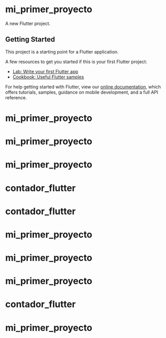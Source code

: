 # mi_primer_proyecto

A new Flutter project.

## Getting Started

This project is a starting point for a Flutter application.

A few resources to get you started if this is your first Flutter project:

- [Lab: Write your first Flutter app](https://flutter.dev/docs/get-started/codelab)
- [Cookbook: Useful Flutter samples](https://flutter.dev/docs/cookbook)

For help getting started with Flutter, view our
[online documentation](https://flutter.dev/docs), which offers tutorials,
samples, guidance on mobile development, and a full API reference.
# mi_primer_proyecto
# mi_primer_proyecto
# mi_primer_proyecto
# contador_flutter
# contador_flutter
# mi_primer_proyecto
# mi_primer_proyecto
# mi_primer_proyecto
# contador_flutter
# mi_primer_proyecto
